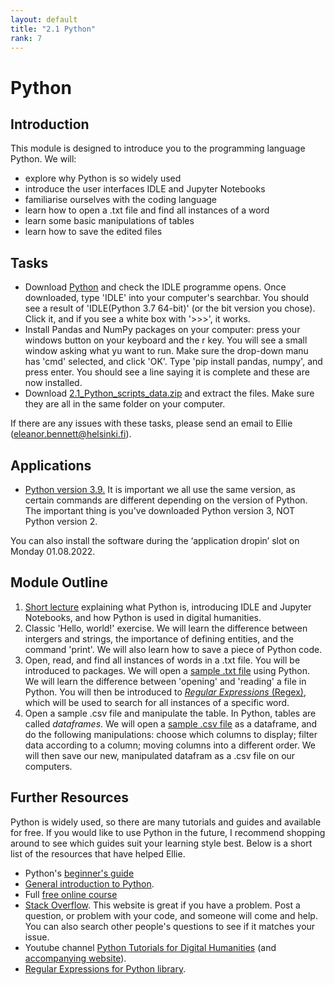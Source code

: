 ```yaml
---
layout: default
title: "2.1 Python"
rank: 7
---
```


# Python

## Introduction
This module is designed to introduce you to the programming language Python. We will:
* explore why Python is so widely used
* introduce the user interfaces IDLE and Jupyter Notebooks
* familiarise ourselves with the coding language
* learn how to open a .txt file and find all instances of a word
* learn some basic manipulations of tables
* learn how to save the edited files

## <a id="tasks">Tasks</a>
* Download [Python](https://www.python.org/downloads/release/python-3913/) and check the IDLE programme opens. Once downloaded, type 'IDLE' into your computer's searchbar. You should see a result of 'IDLE(Python 3.7 64-bit)' (or the bit version you chose). Click it, and if you see a white box with '>>>', it works.
* Install Pandas and NumPy packages on your computer: press your windows button on your keyboard and the r key. You will see a small window asking what yu want to run. Make sure the drop-down manu has 'cmd' selected, and click 'OK'. Type 'pip install pandas, numpy', and press enter. You should see a line saying it is complete and these are now installed.
* Download [2.1_Python_scripts_data.zip](./_files/2.1_Python_scripts_data.zip) and extract the files. Make sure they are all in the same folder on your computer. 

If there are any issues with these tasks, please send an email to Ellie (eleanor.bennett@helsinki.fi).

## <a id="apps">Applications</a>
* [Python version 3.9.](https://www.python.org/downloads/release/python-3913/) It is important we all use the same version, as certain commands are different depending on the version of Python. The important thing is you've downloaded Python version 3, NOT Python version 2.

You can also install the software during the ‘application dropin’ slot on Monday 01.08.2022.

## <a id="outline">Module Outline</a>
1. [Short lecture](./_files/2.1_Python_lecture.zip) explaining what Python is, introducing IDLE and Jupyter Notebooks, and how Python is used in digital humanities.
2. Classic 'Hello, world!' exercise. We will learn the difference between intergers and strings, the importance of defining entities, and the command 'print'. We will also learn how to save a piece of Python code.
3. Open, read, and find all instances of words in a .txt file. You will be introduced to packages. We will open a [sample .txt file](#tasks) using Python. We will learn the difference between 'opening' and 'reading' a file in Python. You will then be introduced to [_Regular Expressions_ (Regex)](#furtherresources), which will be used to search for all instances of a specific word.
4. Open a sample .csv file and manipulate the table. In Python, tables are called _dataframes_. We will open a [sample .csv file](#tasks) as a dataframe, and do the following manipulations: choose which columns to display; filter data according to a column; moving columns into a different order. We will then save our new, manipulated datafram as a .csv file on our computers.

## <a id="furtherresources">Further Resources</a>
Python is widely used, so there are many tutorials and guides and available for free. If you would like to use Python in the future, I recommend shopping around to see which guides suit your learning style best. Below is a short list of the resources that have helped Ellie.
* Python's [beginner's guide](https://wiki.python.org/moin/BeginnersGuide)
* [General introduction to Python](https://www.youtube.com/watch?v=vr78GEpi0Xk).
* Full [free online course](http://www.karsdorp.io/python-course/)
* [Stack Overflow](https://stackoverflow.com/). This website is great if you have a problem. Post a question, or problem with your code, and someone will come and help. You can also search other people's questions to see if it matches your issue.
* Youtube channel [Python Tutorials for Digital Humanities](https://www.youtube.com/c/PythonTutorialsforDigitalHumanities/featured) (and [accompanying website](https://pythonhumanities.com/python-for-dh-course/)).
* [Regular Expressions for Python library](https://docs.python.org/3/library/re.html).
